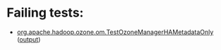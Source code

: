 # Failing tests: 

 * [org.apache.hadoop.ozone.om.TestOzoneManagerHAMetadataOnly](hadoop-ozone/integration-test/org.apache.hadoop.ozone.om.TestOzoneManagerHAMetadataOnly.txt) ([output](hadoop-ozone/integration-test/org.apache.hadoop.ozone.om.TestOzoneManagerHAMetadataOnly-output.txt))
